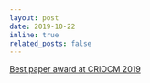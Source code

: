 ```yaml
---
layout: post
date: 2019-10-22 
inline: true
related_posts: false
---
```

[Best paper award at CRIOCM 2019](https://link.springer.com/chapter/10.1007/978-981-15-8892-1_115)
